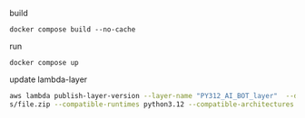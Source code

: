 build

`docker compose build --no-cache`

run

`docker compose up`

update lambda-layer

```bash
aws lambda publish-layer-version --layer-name "PY312_AI_BOT_layer"  --description "basic_layer" --zip-file fileb://layer
s/file.zip --compatible-runtimes python3.12 --compatible-architectures "x86_64"
```
